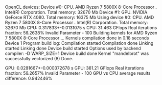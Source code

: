 OpenCL devices:
  Device #0: CPU. AMD Ryzen 7 5800X 8-Core Processor             . Intel(R) Corporation. Total memory: 32670 Mb
  Device #1: GPU. NVIDIA GeForce RTX 4080. Total memory: 16375 Mb
Using device #0: CPU. AMD Ryzen 7 5800X 8-Core Processor             . Intel(R) Corporation. Total memory: 32670 Mb
CPU: 0.317833+-0.0131075 s
CPU: 31.463 GFlops
    Real iterations fraction: 56.2638%
Invalid Parameter - 100
Building kernels for AMD Ryzen 7 5800X 8-Core Processor             ...
Kernels compilation done in 0.18 seconds
Device 1
        Program build log:
Compilation started
Compilation done
Linking started
Linking done
Device build started
Options used by backend compiler:  -D WARP_SIZE=1
Device build done
Kernel "mandelbrot" was successfully vectorized (8)
Done.

GPU: 0.0281667+-0.000372678 s
GPU: 381.21 GFlops
    Real iterations fraction: 56.2657%
Invalid Parameter - 100
GPU vs CPU average results difference: 0.942446%